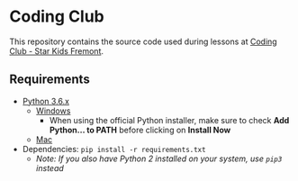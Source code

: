 # Coding Club

This repository contains the source code used during lessons at [Coding Club - Star Kids Fremont](http://www.starkidsbayarea.com/coding-club.html).

## Requirements

* [Python 3.6.x](https://www.python.org/downloads/)
    * [Windows](https://docs.python.org/3/using/windows.html)
        * When using the official Python installer, make sure to check **Add Python... to PATH** before clicking on **Install Now**
    * [Mac](https://docs.python.org/3/using/mac.html)
* Dependencies: `pip install -r requirements.txt`
    * *Note: If you also have Python 2 installed on your system, use `pip3` instead*
